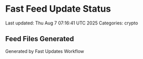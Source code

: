# Fast Feed Update Status
Last updated: Thu Aug  7 07:16:41 UTC 2025
Categories: crypto

## Feed Files Generated

Generated by Fast Updates Workflow
